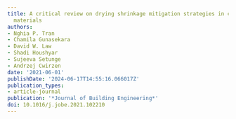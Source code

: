```yaml
---
title: A critical review on drying shrinkage mitigation strategies in cement-based
  materials
authors:
- Nghia P. Tran
- Chamila Gunasekara
- David W. Law
- Shadi Houshyar
- Sujeeva Setunge
- Andrzej Cwirzen
date: '2021-06-01'
publishDate: '2024-06-17T14:55:16.066017Z'
publication_types:
- article-journal
publication: '*Journal of Building Engineering*'
doi: 10.1016/j.jobe.2021.102210
---
```

